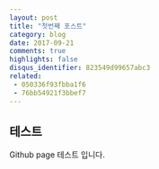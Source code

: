 ```yaml
---
layout: post
title: "첫번째 포스트"
category: blog
date: 2017-09-21
comments: true
highlights: false
disqus_identifier: 823549d99657abc3
related:
 - 050336f93fbba1f6
 - 76bb54921f3bbef7
---
```


## 테스트
Github page 테스트 입니다.

